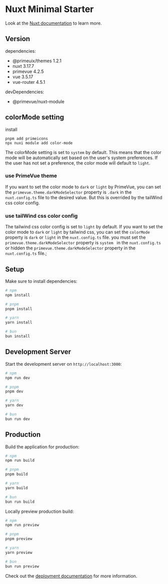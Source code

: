 # Nuxt Minimal Starter

Look at the [Nuxt documentation](https://nuxt.com/docs/getting-started/introduction) to learn more.

## Version
dependencies:
+ @primeuix/themes 1.2.1
+ nuxt 3.17.7 
+ primevue 4.2.5 
+ vue 3.5.17
+ vue-router 4.5.1

devDependencies:
+ @primevue/nuxt-module

## colorMode setting
install
```
pnpm add primeicons
npx nuxi module add color-mode
```
The colorMode setting is set to `system` by default. This means that the color mode will be automatically set based on the user's system preferences. If the user has not set a preference, the color mode will default to `light`.
### use PrimeVue theme
If you want to set the color mode to `dark` or `light` by PrimeVue, you can set the `primevue.theme.darkModeSelector` property is `.dark` in the `nuxt.config.ts` file to the desired value. But this is overrided by the tailWind css color config.

### use tailWind css color config
The tailwind css color config is set to `light` by default. If you want to set the color mode to `dark` or `light` by tailwind css, you can set the `colorMode` property is `dark` or `light` in the `nuxt.config.ts` file.
you must set the `primevue.theme.darkModeSelector` property is `system ` in the `nuxt.config.ts` or hidden the `primevue.theme.darkModeSelector` property in the `nuxt.config.ts` file.;

## Setup

Make sure to install dependencies:

```bash
# npm
npm install

# pnpm
pnpm install

# yarn
yarn install

# bun
bun install
```

## Development Server

Start the development server on `http://localhost:3000`:

```bash
# npm
npm run dev

# pnpm
pnpm dev

# yarn
yarn dev

# bun
bun run dev
```

## Production

Build the application for production:

```bash
# npm
npm run build

# pnpm
pnpm build

# yarn
yarn build

# bun
bun run build
```

Locally preview production build:

```bash
# npm
npm run preview

# pnpm
pnpm preview

# yarn
yarn preview

# bun
bun run preview
```

Check out the [deployment documentation](https://nuxt.com/docs/getting-started/deployment) for more information.
